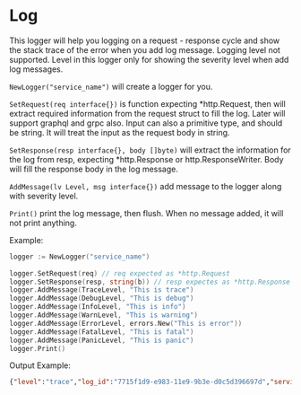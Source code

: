 # Log
This logger will help you logging on a request - response cycle and show the stack trace of the error when you add log message.
Logging level not supported. Level in this logger only for showing the severity level when add log messages.

`NewLogger("service_name")` will create a logger for you.

`SetRequest(req interface{})` is function expecting *http.Request, then will extract required information from the request struct to fill the log.
Later will support graphql and grpc also.
Input can also a primitive type, and should be string. It will treat the input as the request body in string.

`SetResponse(resp interface{}, body []byte)` will extract the information for the log from resp, expecting *http.Response or http.ResponseWriter.
Body will fill the response body in the log message.

`AddMessage(lv Level, msg interface{})` add message to the logger along with severity level.

`Print()` print the log message, then flush. When no message added, it will not print anything.

Example:
```go
logger := NewLogger("service_name")
	
logger.SetRequest(req) // req expected as *http.Request
logger.SetResponse(resp, string(b)) // resp expectes as *http.Response
logger.AddMessage(TraceLevel, "This is trace")
logger.AddMessage(DebugLevel, "This is debug")
logger.AddMessage(InfoLevel, "This is info")
logger.AddMessage(WarnLevel, "This is warning")
logger.AddMessage(ErrorLevel, errors.New("This is error"))
logger.AddMessage(FatalLevel, "This is fatal")
logger.AddMessage(PanicLevel, "This is panic")
logger.Print()
```

Output Example:
```json
{"level":"trace","log_id":"7715f1d9-e983-11e9-9b3e-d0c5d396697d","service":"test_service","log_message":"This is trace","request_body":{"Mock":{},"Error":null,"UseNetwork":false,"StatusCode":200,"Header":{"Content-Type":["application/json"],"Time":["2019-09-30T10:25:14+07:00"],"X-Test-Response":["Hello"]},"Cookies":null,"BodyBuffer":"eyJpZCI6ImExMjM0LWFiY2QiLCJxdW90ZXMiOiJFdmVyeXRoaW5nIHRoZSBsaWdodCB0b3VjaGVzLCBpcyBvdXIga2luZ2RvbSJ9Cg==","ResponseDelay":0,"Mappers":null,"Filters":null},"response_body":"{\"id\":\"a1234-abcd\",\"quotes\":\"Everything the light touches, is our kingdom\"}\n","response_headers":{"Content-Type":["application/json"],"Time":["2019-09-30T10:25:14+07:00"],"X-Test-Response":["Hello"]},"stack":[{"message":"This is trace","level":"trace","file":"/data/works/perkakas/log/log_test.go","func":"github.com/kitabisa/perkakas-log-poc/log.(*LogTestSuite).TestLog","line":63},{"message":"This is debug","level":"debug","file":"/data/works/perkakas/log/log_test.go","func":"github.com/kitabisa/perkakas-log-poc/log.(*LogTestSuite).TestLog","line":64},{"message":"This is info","level":"info","file":"/data/works/perkakas/log/log_test.go","func":"github.com/kitabisa/perkakas-log-poc/log.(*LogTestSuite).TestLog","line":65},{"message":"This is warning","level":"warning","file":"/data/works/perkakas/log/log_test.go","func":"github.com/kitabisa/perkakas-log-poc/log.(*LogTestSuite).TestLog","line":66},{"message":"This is error","level":"error","file":"/data/works/perkakas/log/log_test.go","func":"github.com/kitabisa/perkakas-log-poc/log.(*LogTestSuite).TestLog","line":67},{"message":"This is fatal","level":"fatal","file":"/data/works/perkakas/log/log_test.go","func":"github.com/kitabisa/perkakas-log-poc/log.(*LogTestSuite).TestLog","line":68},{"message":"This is panic","level":"panic","file":"/data/works/perkakas/log/log_test.go","func":"github.com/kitabisa/perkakas-log-poc/log.(*LogTestSuite).TestLog","line":69}]}
```